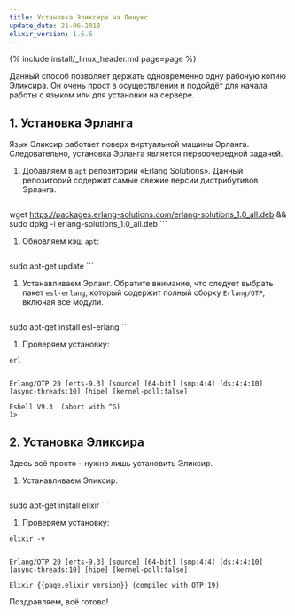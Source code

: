 ```yaml
---
title: Установка Эликсира на Линукс
update_date: 21-06-2018
elixir_version: 1.6.6
---
```


{% include install/_linux_header.md page=page %}

Данный способ позволяет держать одновременно одну рабочую копию Эликсира. Он очень прост в осуществлении и подойдёт для начала работы с языком или для установки на сервере.

## 1. Установка Эрланга

Язык Эликсир работает поверх виртуальной машины Эрланга. Следовательно, установка Эрланга является первоочередной задачей.

1. Добавляем в `apt` репозиторий «Erlang Solutions». Данный репозиторий содержит самые свежие версии дистрибутивов Эрланга.

    ```
wget https://packages.erlang-solutions.com/erlang-solutions_1.0_all.deb && sudo dpkg -i erlang-solutions_1.0_all.deb
    ```

1. Обновляем кэш `apt`:

    ```
sudo apt-get update
    ```

1. Устанавливаем Эрланг. Обратите внимание, что следует выбрать пакет `esl-erlang`, который содержит полный сборку `Erlang/OTP`, включая все модули.

    ```
sudo apt-get install esl-erlang
    ```

1. Проверяем установку:

```
erl


Erlang/OTP 20 [erts-9.3] [source] [64-bit] [smp:4:4] [ds:4:4:10] [async-threads:10] [hipe] [kernel-poll:false]

Eshell V9.3  (abort with ^G)
1>
```
    

## 2. Установка Эликсира

Здесь всё просто – нужно лишь установить Эликсир.

1. Устанавливаем Эликсир: 

    ```
sudo apt-get install elixir
    ```

1. Проверяем установку:

```
elixir -v


Erlang/OTP 20 [erts-9.3] [source] [64-bit] [smp:4:4] [ds:4:4:10] [async-threads:10] [hipe] [kernel-poll:false]
    
Elixir {{page.elixir_version}} (compiled with OTP 19)
```

Поздравляем, всё готово!
